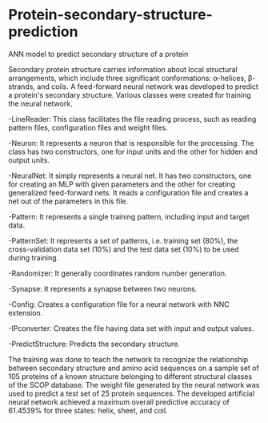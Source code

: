 # Protein-secondary-structure-prediction
ANN model to predict secondary structure of a protein



Secondary protein structure carries information about local structural arrangements, which include three significant conformations: α-helices, β-strands, and coils. A feed-forward neural network was developed to predict a protein's secondary structure. Various classes were created for training the neural network. 


-LineReader: This class facilitates the file reading process, such as reading pattern files, configuration files and weight files.

-Neuron: It represents a neuron that is responsible for the processing. The class has two constructors, one for input units and the other for hidden and output units.


-NeuralNet: It simply represents a neural net. It has two constructors, one for creating an MLP with given parameters and the other for creating generalized feed-forward nets. It reads a configuration file and creates a net out of the parameters in this file.


-Pattern: It represents a single training pattern, including input and target data.


-PatternSet: It represents a set of patterns, i.e. training set (80%), the cross-validation data set (10%) and the test data set (10%) to be used during training.


-Randomizer: It generally coordinates random number generation.


-Synapse: It represents a synapse between two neurons.


-Config: Creates a configuration file for a neural network with NNC extension.


-IPconverter: Creates the file having data set with input and output values.


-PredictStructure: Predicts the secondary structure.

 
 

The training was done to teach the network to recognize the relationship between secondary structure and amino acid sequences on a sample set of 105 proteins of a known structure belonging to different structural classes of the SCOP database. The weight file generated by the neural network was used to predict a test set of 25 protein sequences. The developed artificial neural network achieved a maximum overall predictive accuracy of 61.4539% for three states: helix, sheet, and coil.

